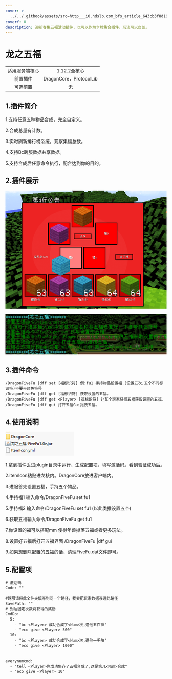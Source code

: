 ```yaml
---
cover: >-
  ../../.gitbook/assets/src=http___i0.hdslb.com_bfs_article_643cb3f8d166763b7f2ea894adeffe7b93301acb.jpg&refer=http___i0.hdslb.jpg
coverY: 0
description: 迎新春集五福活动插件，也可以作为卡牌集合插件，玩法可以自创。
---
```


# 龙之五福

|         |                        |
| :-----: | :--------------------: |
| 适用服务端核心 |        1.12.2全核心       |
|   前置插件  | DragonCore，ProtocolLib |
|   可选前置  |            无           |

## 1.插件简介

1.支持任意五种物品合成，完全自定义。

2.合成总量有计数。

3.实时刷新排行榜系统，观察集福总数。

4.支持Bc跨服数据共享数据。

5.支持合成后任意命令执行，配合达到你的目的。

## 2.插件展示

![](<../../.gitbook/assets/image (8) (1) (1) (1) (1).png>)

![](<../../.gitbook/assets/image (10) (1).png>)

## 3.插件命令

```
/DragonFiveFu |dff set [福标识符] 例:fu1 手持物品设置福.(设置五次,五个不同标识符)不要带颜色符号
/DragonFiveFu |dff get [福标识符] 获取设置的五福。
/DragonFiveFu |dff get <Player> [福标识符] 让某个玩家获得五福获取设置的五福。
/DragonFiveFu |dff gui 打开五福Gui拖拽五福。
```

## 4.使用说明

![](<../../.gitbook/assets/image (2) (1).png>)

1.拿到插件丢进plugin目录中运行，生成配置项，填写激活码。看到验证成功后。

2.itemlcon粘贴进龙核内。DragonCore放进客户端内。

3.进服首先设置五福，手持五个物品。

4.手持福1 输入命令/DragonFiveFu set fu1

5.手持福2 输入命令/DragonFiveFu set fu1 (以此类推设置五个)

6.获取五福输入命令/DragonFiveFu get fu1

7.你设置的福可以搭配mm 使得年兽掉落五福或者更多玩法。

8.设置好五福后打开五福界面 /DragonFiveFu |dff gui

9.如果想删除配置的五福的话，清理FiveFu.dat文件即可。



## 5.配置项

```
# 激活码
Code: ""

#跨服请将此文件夹填写到同一个路径，我会把玩家数据写进此路径
SavePath: ""
# 到达固定次数将获得的奖励
CmdDo:
  5:
    - "bc <Player> 成功合成了<Num>次,送他五百块"
    - "eco give <Player> 500"
  10:
    - "bc <Player> 成功合成了<Num>次,送他一千块"
    - "eco give <Player> 1000"


everynumcmd:
  - "tell <Player>你成功集齐了五福合成了,这是第几<Num>合成"
  - "eco give <Player> 10"


```

